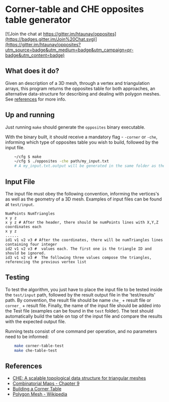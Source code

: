 # Corner-table and CHE opposites table generator

[![Join the chat at https://gitter.im/htaunay/opposites](https://badges.gitter.im/Join%20Chat.svg)](https://gitter.im/htaunay/opposites?utm_source=badge&utm_medium=badge&utm_campaign=pr-badge&utm_content=badge)

## What does it do?

Given an description of a 3D mesh, through a vertex and triangulation arrays,
this program returns the opposites table for both approaches, an alternative
data-structure for describing and dealing with polygon meshes. See
[references](#references) for more info. 

## Up and running

Just running `make` should generate the `opposites` binary executable.

With the binary built, it should receive a mandatory flag - `-corner` or `-che`, informing which type of opposites
table you wish to build, followed by the input file.

```bash
	~/cfg $ make
	~/cfg $ ./opposites -che path/my_input.txt
	# A my_input.txt.output will be generated in the same folder as the input file
```

## Input File

The input file must obey the following convention, informing the vertices's as well as the geometry of a 3D mesh.
Examples of input files can be found at `test/input`.

```
NumPoints NumTriangles
x y z
x y z # After the header, there should be numPoints lines with X,Y,Z coordinates each
x y z
......
id1 v1 v2 v3 # After the coordinates, there will be numTriangles lines containing four integer
id2 v1 v2 v3 #  values each. The first one is the triangle ID and should be ignored.
id3 v1 v2 v3 #  The following three values compose the triangles, referencing the previous vertex list
```

## Testing

To test the algorithm, you just have to place the input file to be tested inside the `test/input`
path, followed by the result output file in the 'test/results' path. By convention, the result
file should be name `che_` + result file or `corner_` + result file. Finally, the name of the
input file should be added into the Test file (examples can be found in the `test` folder). The
test should automatically build the table on top of the input file and compare the results with
the expected output file.

Running tests consist of one command per operation, and no parameters need to be informed:

```bash
	make corner-table-test
	make che-table-test
```

## References

* [CHE: A scalable topological data structure for triangular meshes](http://www.matmidia.mat.puc-rio.br/tomlew/pdfs/che_puc.pdf)
* [Combinatorial Maps - Chapter 9](https://books.google.com.br/books?id=0J7NBQAAQBAJ&pg=PA341&lpg=PA341&dq=half-edge+corner-table+opposites&source=bl&ots=L29K1rjG6W&sig=p8dLoJ3D3GaJDcyoPVSNC2Re04w&hl=en&sa=X&ei=PVBdVd-IOJWQsQSp0oCIAQ&ved=0CB0Q6AEwAA#v=onepage&q=half-edge%20corner-table%20opposites&f=false)
* [Building a Corner Table](http://www.cc.gatech.edu/~lena007/cs4451_p2/corner_tab.html)
* [Polygon Mesh - Wikipedia](http://en.wikipedia.org/wiki/Polygon_mesh)

